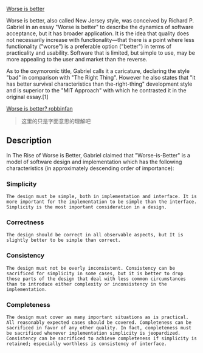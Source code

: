 [Worse is better](https://en.wikipedia.org/wiki/Worse_is_better)

Worse is better, also called New Jersey style, was conceived by Richard P. Gabriel in an essay "Worse is better" to describe the dynamics of software acceptance, but it has broader application. It is the idea that quality does not necessarily increase with functionality—that there is a point where less functionality ("worse") is a preferable option ("better") in terms of practicality and usability. Software that is limited, but simple to use, may be more appealing to the user and market than the reverse.

As to the oxymoronic title, Gabriel calls it a caricature, declaring the style "bad" in comparison with "The Right Thing". However he also states that "it has better survival characteristics than the-right-thing" development style and is superior to the "MIT Approach" with which he contrasted it in the original essay.[1]



[Worse is better? robbinfan](http://robbinfan.com/blog/17/worse-is-better)

> 这里的只是字面意思的理解吧


## Description

In The Rise of Worse is Better, Gabriel claimed that "Worse-is-Better" is a model of software design and implementation which has the following characteristics (in approximately descending order of importance):

### Simplicity
    The design must be simple, both in implementation and interface. It is more important for the implementation to be simple than the interface. Simplicity is the most important consideration in a design.
### Correctness
    The design should be correct in all observable aspects, but It is slightly better to be simple than correct.
### Consistency
    The design must not be overly inconsistent. Consistency can be sacrificed for simplicity in some cases, but it is better to drop those parts of the design that deal with less common circumstances than to introduce either complexity or inconsistency in the implementation.
### Completeness
    The design must cover as many important situations as is practical. All reasonably expected cases should be covered. Completeness can be sacrificed in favor of any other quality. In fact, completeness must be sacrificed whenever implementation simplicity is jeopardized. Consistency can be sacrificed to achieve completeness if simplicity is retained; especially worthless is consistency of interface. 